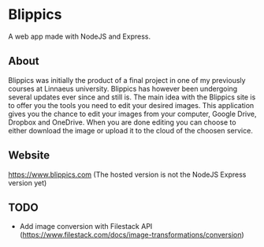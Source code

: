 # Blippics
A web app made with NodeJS and Express.

## About

Blippics was initially the product of a final project in one of my previously courses at Linnaeus university. Blippics has however been undergoing several updates ever since and still is. The main idea with the Blippics site is to offer you the tools you need to edit your desired images. This application gives you the chance to edit your images from your computer, Google Drive, Dropbox and OneDrive. When you are done editing you can choose to either download the image or upload it to the cloud of the choosen service.

## Website
https://www.blippics.com (The hosted version is not the NodeJS Express version yet)

## TODO
* Add image conversion with Filestack API (https://www.filestack.com/docs/image-transformations/conversion)
